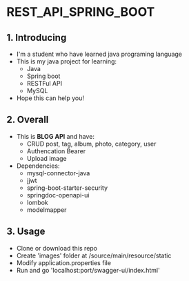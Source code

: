 # REST_API_SPRING_BOOT
## 1. Introducing
- I'm a student who have learned java programing language
- This is my java project for learning:
  - Java
  - Spring boot
  - RESTFul API
  - MySQL
- Hope this can help you!
## 2. Overall
- This is **BLOG API** and have:
  + CRUD post, tag, album, photo, category, user
  + Authencation Bearer
  + Upload image
- Dependencies:
  + mysql-connector-java
  + jjwt
  + spring-boot-starter-security
  + springdoc-openapi-ui
  + lombok
  + modelmapper
## 3. Usage
 - Clone or download this repo
 - Create 'images' folder at /source/main/resource/static
 - Modify application.properties file
 - Run and go 'localhost:port/swagger-ui/index.html'
 
 
